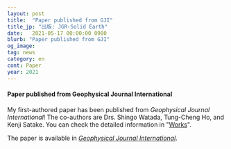 ```yaml
---
layout: post
title:  "Paper published from GJI"
title_jp: "出版: JGR-Solid Earth"
date:   2021-05-17 00:00:00 0900
blurb: "Paper published from GJI"
og_image:
tag: news
category: en
cont: Paper
year: 2021
---
```


#### **Paper published from Geophysical Journal International**

My first-authored paper has been published from *Geophysical Journal International*!
The co-authors are Drs. Shingo Watada, Tung-Cheng Ho, and Kenji Satake.
You can check the detailed information in "[Works](https://osm3dan.github.io/en/publications)".

The paper is available in [*Geophysical Journal International*](https://doi.org/10.1093/gji/ggab192).

